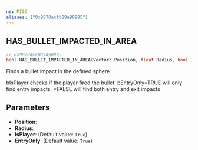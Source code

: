 ```yaml
---
ns: MISC
aliases: ["0x9870acfb89a90995"]
---
```

## HAS_BULLET_IMPACTED_IN_AREA

```c
// 0x9870ACFB89A90995
bool HAS_BULLET_IMPACTED_IN_AREA(Vector3 Position, float Radius, bool IsPlayer, bool EntryOnly);
```

Finds a bullet impact in the defined sphere

bIsPlayer checks if the player fired the bullet. bEntryOnly=TRUE will only find entry impacts. =FALSE will find both entry and exit impacts


## Parameters
* **Position**: 
* **Radius**: 
* **IsPlayer**: (Default value: `True`)
* **EntryOnly**: (Default value: `True`)

